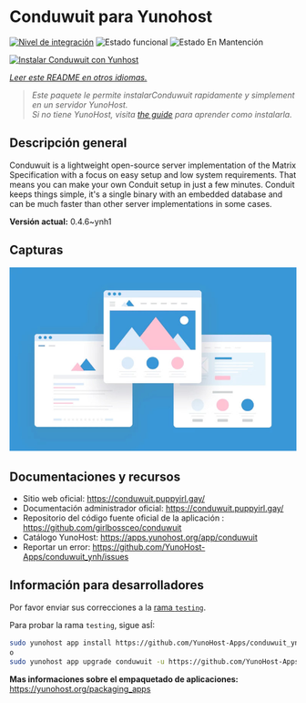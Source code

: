<!--
Este archivo README esta generado automaticamente<https://github.com/YunoHost/apps/tree/master/tools/readme_generator>
No se debe editar a mano.
-->

# Conduwuit para Yunohost

[![Nivel de integración](https://dash.yunohost.org/integration/conduwuit.svg)](https://ci-apps.yunohost.org/ci/apps/conduwuit/) ![Estado funcional](https://ci-apps.yunohost.org/ci/badges/conduwuit.status.svg) ![Estado En Mantención](https://ci-apps.yunohost.org/ci/badges/conduwuit.maintain.svg)

[![Instalar Conduwuit con Yunhost](https://install-app.yunohost.org/install-with-yunohost.svg)](https://install-app.yunohost.org/?app=conduwuit)

*[Leer este README en otros idiomas.](./ALL_README.md)*

> *Este paquete le permite instalarConduwuit rapidamente y simplement en un servidor YunoHost.*  
> *Si no tiene YunoHost, visita [the guide](https://yunohost.org/install) para aprender como instalarla.*

## Descripción general

Conduwuit is a lightweight open-source server implementation of the Matrix Specification with a focus on easy setup and low system requirements. That means you can make your own Conduit setup in just a few minutes.
Conduit keeps things simple, it's a single binary with an embedded database and can be much faster than other server implementations in some cases.

**Versión actual:** 0.4.6~ynh1

## Capturas

![Captura de Conduwuit](./doc/screenshots/example.jpg)

## Documentaciones y recursos

- Sitio web oficial: <https://conduwuit.puppyirl.gay/>
- Documentación administrador oficial: <https://conduwuit.puppyirl.gay/>
- Repositorio del código fuente oficial de la aplicación : <https://github.com/girlbossceo/conduwuit>
- Catálogo YunoHost: <https://apps.yunohost.org/app/conduwuit>
- Reportar un error: <https://github.com/YunoHost-Apps/conduwuit_ynh/issues>

## Información para desarrolladores

Por favor enviar sus correcciones a la [rama `testing`](https://github.com/YunoHost-Apps/conduwuit_ynh/tree/testing).

Para probar la rama `testing`, sigue asÍ:

```bash
sudo yunohost app install https://github.com/YunoHost-Apps/conduwuit_ynh/tree/testing --debug
o
sudo yunohost app upgrade conduwuit -u https://github.com/YunoHost-Apps/conduwuit_ynh/tree/testing --debug
```

**Mas informaciones sobre el empaquetado de aplicaciones:** <https://yunohost.org/packaging_apps>
